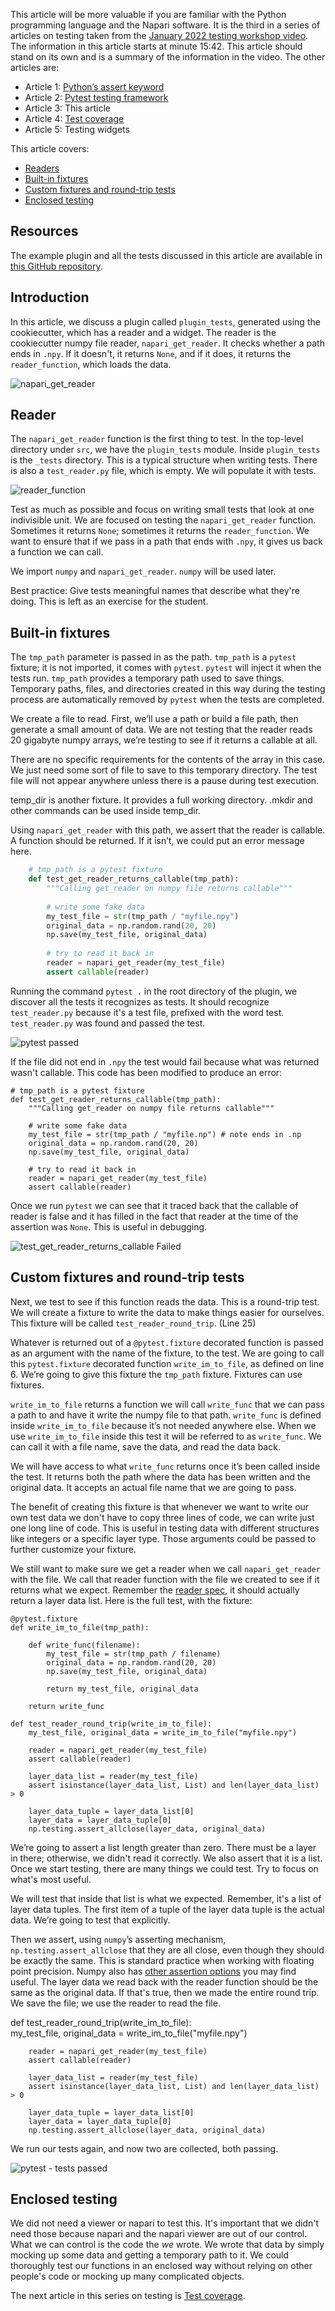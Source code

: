 This article will be more valuable if you are familiar with the Python programming language and the Napari software. It is the third in a series of articles on testing taken from the [January 2022 testing workshop video](https://drive.google.com/file/d/1DaMrRz-rLRQ6-_y0J8O3GRpVPCn0rgYs/view). The information in this article starts at minute 15:42. This article should stand on its own and is a summary of the information in the video. The other articles are:  
* Article 1: [Python’s assert keyword](./Pythons-assert-keyword.md)  
* Article 2: [Pytest testing framework](./Pytest-testing-frameworks)  
* Article 3: This article  
* Article 4: [Test coverage](./Test-coverage)   
* Article 5: Testing widgets  

This article covers:   
* [Readers](#reader)  
* [Built-in fixtures](#built-in-fixtures)  
* [Custom fixtures and round-trip tests](#custom-fixtures-and-round-trip-tests)  
* [Enclosed testing](#enclosed-testing)  
  
## Resources  
The example plugin and all the tests discussed in this article are available in [this GitHub repository](https://github.com/DragaDoncila/plugin-tests).  
  
## Introduction  
In this article, we discuss a plugin called `plugin_tests`, generated using the cookiecutter, which has a reader and a widget. The reader is the cookiecutter numpy file reader, `napari_get_reader`. It checks whether a path ends in `.npy`. If it doesn't, it returns `None`, and if it does, it returns the `reader_function`, which loads the data. 

![napari_get_reader](../../images/Napari_Plugins_1st_napari_get_reader.PNG)
  
## Reader
The `napari_get_reader` function is the first thing to test. In the top-level directory under `src`, we have the `plugin_tests` module. Inside `plugin_tests` is the `_tests` directory. This is a typical structure when writing tests. There is also a `test_reader.py` file, which is empty. We will populate it with tests.  

![reader_function](../../images/Napari_Plugins_2nd_reader_function.PNG)
  
Test as much as possible and focus on writing small tests that look at one indivisible unit. We are focused on testing the `napari_get_reader` function. Sometimes it returns `None`; sometimes it returns the `reader_function`. We want to ensure that if we pass in a path that ends with `.npy`, it gives us back a function we can call.  
  
We import `numpy` and `napari_get_reader`. `numpy` will be used later.  
  
Best practice: Give tests meaningful names that describe what they're doing. This is left as an exercise for the student.   
  
## Built-in fixtures  
The `tmp_path` parameter is passed in as the path. `tmp_path` is a `pytest` fixture; it is not imported, it comes with `pytest`. `pytest` will inject it when the tests run. `tmp_path` provides a temporary path used to save things. Temporary paths, files, and directories created in this way during the testing process are automatically removed by `pytest` when the tests are completed. 
  
We create a file to read. First, we’ll use a path or build a file path, then generate a small amount of data. We are not testing that the reader reads 20 gigabyte numpy arrays, we’re testing to see if it returns a callable at all.  
  
There are no specific requirements for the contents of the array in this case. We just need some sort of file to save to this temporary directory. The test file will not appear anywhere unless there is a pause during test execution.   
  
temp_dir is another fixture. It provides a full working directory. .mkdir and other commands can be used inside temp_dir.

Using `napari_get_reader` with this path, we assert that the reader is callable. A function should be returned. If it isn’t, we could put an error message here.  

```python
    # tmp_path is a pytest fixture  
    def test_get_reader_returns_callable(tmp_path):  
        """Calling get_reader on numpy file returns callable"""  
   
        # write some fake data  
        my_test_file = str(tmp_path / "myfile.npy")  
        original_data = np.random.rand(20, 20)  
        np.save(my_test_file, original_data)  
 
        # try to read it back in  
        reader = napari_get_reader(my_test_file)  
        assert callable(reader)
```
 
Running the command  `pytest .` in the root directory of the plugin, we discover all the tests it recognizes as tests. It should recognize `test_reader.py` because it's a test file, prefixed with the word test. `test_reader.py` was found and passed the test. 

![pytest passed](../../images/Napari_Plugins_3rd_pytest_passed.PNG)
  
If the file did not end in `.npy` the test would fail because what was returned wasn't callable. This code has been modified to produce an error:  
    
    # tmp_path is a pytest fixture  
    def test_get_reader_returns_callable(tmp_path):  
        """Calling get_reader on numpy file returns callable"""  
 
        # write some fake data
        my_test_file = str(tmp_path / "myfile.np") # note ends in .np  
        original_data = np.random.rand(20, 20)  
        np.save(my_test_file, original_data)  
 
        # try to read it back in  
        reader = napari_get_reader(my_test_file)  
        assert callable(reader)  

Once we run `pytest` we can see that it traced back that the callable of reader is false and it has filled in the fact that reader at the time of the assertion was `None`. This is useful in debugging. 

![test_get_reader_returns_callable Failed](../../images/Napari_Plugins_4th_test_get_reader_returns_callable-failed.PNG)

## Custom fixtures and round-trip tests
Next, we test to see if this function reads the data. This is a round-trip test. We will create a fixture to write the data to make things easier for ourselves. This fixture will be called `test_reader_round_trip`. (Line 25)  
  
Whatever is returned out of a `@pytest.fixture` decorated function is passed as an argument with the name of the fixture, to the test. We are going to call this `pytest.fixture` decorated function `write_im_to_file`, as defined on line 6. We’re going to give this fixture the `tmp_path` fixture. Fixtures can use fixtures. 

`write_im_to_file` returns a function we will call `write_func` that we can pass a path to and have it write the numpy file to that path. `write_func` is defined inside `write_im_to_file` because it’s not needed anywhere else. When we use `write_im_to_file` inside this test it will be referred to as `write_func`. We can call it with a file name, save the data, and read the data back.   
  
We will have access to what `write_func` returns once it’s been called inside the test. It returns both the path where the data has been written and the original data. It accepts an actual file name that we are going to pass.   
  
The benefit of creating this fixture is that whenever we want to write our own test data we don't have to copy three lines of code, we can write just one long line of code. This is useful in testing data with different structures like integers or a specific layer type. Those arguments could be passed to further customize your fixture.  
  
We still want to make sure we get a reader when we call `napari_get_reader` with the file. We call that reader function with the file we created to see if it returns what we expect. Remember the [reader spec](https://napari.org/stable/plugins/contributions.html#contributions-readers), it should actually return a layer data list. Here is the full test, with the fixture:  
    
    @pytest.fixture  
    def write_im_to_file(tmp_path):  
 
        def write_func(filename):  
            my_test_file = str(tmp_path / filename)  
            original_data = np.random.rand(20, 20)  
            np.save(my_test_file, original_data)  
       
            return my_test_file, original_data  
 
        return write_func  
   
    def test_reader_round_trip(write_im_to_file):  
        my_test_file, original_data = write_im_to_file("myfile.npy")  
     
        reader = napari_get_reader(my_test_file)  
        assert callable(reader)  
     
        layer_data_list = reader(my_test_file)  
        assert isinstance(layer_data_list, List) and len(layer_data_list) > 0  
     
        layer_data_tuple = layer_data_list[0]  
        layer_data = layer_data_tuple[0]  
        np.testing.assert_allclose(layer_data, original_data)  
 
We’re going to assert a list length greater than zero. There must be a layer in there; otherwise, we didn't read it correctly. We also assert that it is a list. Once we start testing, there are many things we could test. Try to focus on what's most useful.  
  
We will test that inside that list is what we expected. Remember, it's a list of layer data tuples. The first item of a tuple of the layer data tuple is the actual data. We’re going to test that explicitly.  
  
Then we assert, using `numpy`’s asserting mechanism, `np.testing.assert_allclose` that they are all close, even though they should be exactly the same. This is standard practice when working with floating point precision. Numpy also has [other assertion options](https://numpy.org/doc/stable/reference/routines.testing.html) you may find useful. The layer data we read back with the reader function should be the same as the original data. If that's true, then we made the entire round trip. We save the file; we use the reader to read the file.  

 def test_reader_round_trip(write_im_to_file):  
        my_test_file, original_data = write_im_to_file("myfile.npy")  
     
        reader = napari_get_reader(my_test_file)  
        assert callable(reader)  
     
        layer_data_list = reader(my_test_file)  
        assert isinstance(layer_data_list, List) and len(layer_data_list) > 0  
     
        layer_data_tuple = layer_data_list[0]  
        layer_data = layer_data_tuple[0]  
        np.testing.assert_allclose(layer_data, original_data)  
    
We run our tests again, and now two are collected, both passing.  

![pytest - tests passed](../../images/Napari_Plugins_5th_Tests_Passed.PNG)

  
## Enclosed testing  
We did not need a viewer or napari to test this. It's important that we didn't need those because napari and the napari viewer are out of our control. What we can control is the code the _we_ wrote. We wrote that data by simply mocking up some data and getting a temporary path to it. We could thoroughly test our functions in an enclosed way without relying on other people's code or mocking up many complicated objects.  
  
The next article in this series on testing is [Test coverage](./Test-coverage).  
